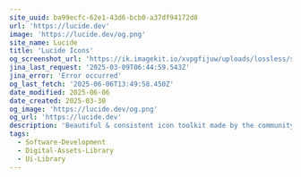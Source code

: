```yaml
---
site_uuid: ba99ecfc-62e1-43d6-bcb0-a37df94172d8
url: 'https://lucide.dev'
image: 'https://lucide.dev/og.png'
site_name: Lucide
title: 'Lucide Icons'
og_screenshot_url: 'https://ik.imagekit.io/xvpgfijuw/uploads/lossless/screenshots/20250605_Lucide_React_og_screenshot.jpeg'
jina_last_request: '2025-03-09T06:44:59.543Z'
jina_error: 'Error occurred'
og_last_fetch: '2025-06-06T13:49:58.450Z'
date_modified: 2025-06-06
date_created: 2025-03-30
og_image: 'https://lucide.dev/og.png'
og_url: 'https://lucide.dev'
description: 'Beautiful & consistent icon toolkit made by the community.'
tags:
  - Software-Development
  - Digital-Assets-Library
  - Ui-Library
---
```


